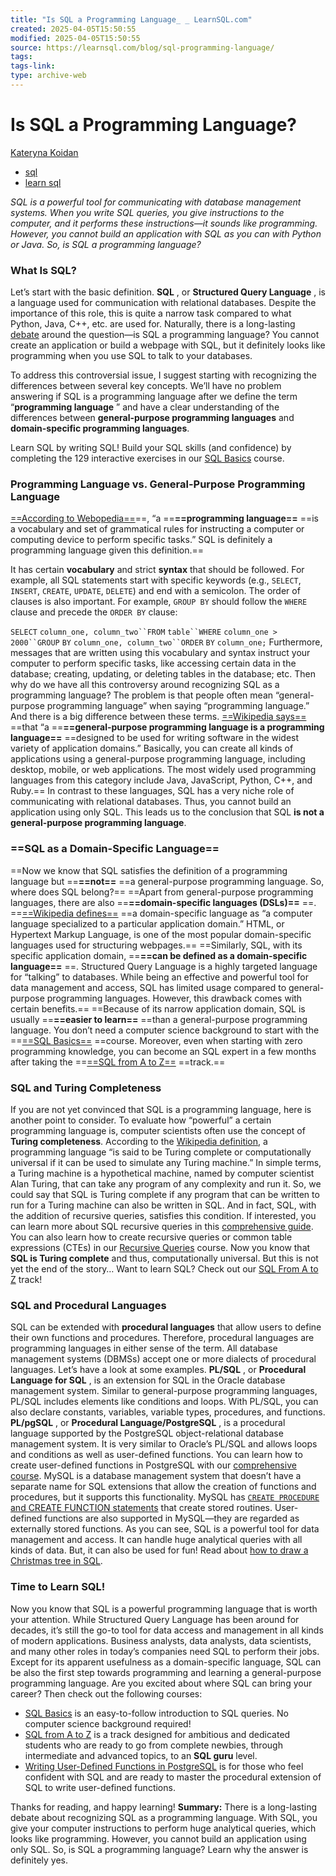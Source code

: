 ```yaml
---
title: "Is SQL a Programming Language_ _ LearnSQL.com"
created: 2025-04-05T15:50:55
modified: 2025-04-05T15:50:55
source: https://learnsql.com/blog/sql-programming-language/
tags:
tags-link:
type: archive-web
---
```


# Is SQL a Programming Language?


[Kateryna Koidan](https://learnsql.com/authors/kateryna-koidan/)

  * [sql](https://learnsql.com/tags/sql)
  * [learn sql](https://learnsql.com/tags/learn-sql)



_SQL is a powerful tool for communicating with database management systems. When you write SQL queries, you give instructions to the computer, and it performs these instructions—it sounds like programming. However, you cannot build an application with SQL as you can with Python or Java. So, is SQL a programming language?_

### What Is SQL?

Let’s start with the basic definition. **SQL** , or **Structured Query Language** , is a language used for communication with relational databases. Despite the importance of this role, this is quite a narrow task compared to what Python, Java, C++, etc. are used for. Naturally, there is a long-lasting [debate](https://www.quora.com/Is-SQL-a-programming-language "Is SQL a programming language? - Quora") around the question—is SQL a programming language? You cannot create an application or build a webpage with SQL, but it definitely looks like programming when you use SQL to talk to your databases. 

To address this controversial issue, I suggest starting with recognizing the differences between several key concepts. We’ll have no problem answering if SQL is a programming language after we define the term “**programming language** ” and have a clear understanding of the differences between **general-purpose programming languages** and **domain-specific programming languages**.

Learn SQL by writing SQL! Build your SQL skills (and confidence) by completing the 129 interactive exercises in our [SQL Basics](https://learnsql.com/course/sql-queries?itm_source=lsqlBlog&itm_campaign=_default&itm_medium=text&itm_content=course-sql-queries-10) course.

### Programming Language vs. General-Purpose Programming Language

[==According to Webopedia==](https://www.webopedia.com/TERM/P/programming_language.html "Programming Language Definition | Webopedia")==, “a ==**==programming language==** ==is a vocabulary and set of grammatical rules for instructing a computer or computing device to perform specific tasks.” SQL is definitely a programming language given this definition.==

It has certain **vocabulary** and strict **syntax** that should be followed. For example, all SQL statements start with specific keywords (e.g., `SELECT`, `INSERT`, `CREATE`, `UPDATE`, `DELETE`) and end with a semicolon. The order of clauses is also important. For example, `GROUP BY` should follow the `WHERE` clause and precede the `ORDER BY` clause:

`SELECT` `column_one, column_two``FROM` `table``WHERE` `column_one > 2000``GROUP` `BY` `column_one, column_two``ORDER` `BY` `column_one;` Furthermore, messages that are written using this vocabulary and syntax instruct your computer to perform specific tasks, like accessing certain data in the database; creating, updating, or deleting tables in the database; etc. Then why do we have all this controversy around recognizing SQL as a programming language? The problem is that people often mean “general-purpose programming language” when saying “programming language.” And there is a big difference between these terms. [==Wikipedia says==](https://en.wikipedia.org/wiki/General-purpose_programming_language "General-purpose programming language - Wikipedia") ==that “a ==**==general-purpose programming language is a programming language==** ==designed to be used for writing software in the widest variety of application domains.” Basically, you can create all kinds of applications using a general-purpose programming language, including desktop, mobile, or web applications. The most widely used programming languages from this category include Java, JavaScript, Python, C++, and Ruby.== In contrast to these languages, SQL has a very niche role of communicating with relational databases. Thus, you cannot build an application using only SQL. This leads us to the conclusion that SQL **is not a general-purpose programming language**.

### ==SQL as a Domain-Specific Language==

==Now we know that SQL satisfies the definition of a programming language but ==**==not==** ==a general-purpose programming language. So, where does SQL belong?== ==Apart from general-purpose programming languages, there are also ==**==domain-specific languages (DSLs)==** ==. ==[==Wikipedia defines==](https://en.wikipedia.org/wiki/Domain-specific_language "Domain-specific language - Wikipedia") ==a domain-specific language as “a computer language specialized to a particular application domain.” HTML, or Hypertext Markup Language, is one of the most popular domain-specific languages used for structuring webpages.== ==Similarly, SQL, with its specific application domain, ==**==can be defined as a domain-specific language==** ==. Structured Query Language is a highly targeted language for “talking” to databases. While being an effective and powerful tool for data management and access, SQL has limited usage compared to general-purpose programming languages. However, this drawback comes with certain benefits.== ==Because of its narrow application domain, SQL is usually ==**==easier to learn==** ==than a general-purpose programming language. You don’t need a computer science background to start with the ==[==SQL Basics==](https://learnsql.com/course/sql-queries/ "SQL Basics - SQL online course | LearnSQL.com") ==course. Moreover, even when starting with zero programming knowledge, you can become an SQL expert in a few months after taking the ==[==SQL from A to Z==](https://learnsql.com/track/sql-from-a-to-z "SQL from A to Z - SQL online learning path | LearnSQL.com") ==track.==

### SQL and Turing Completeness

If you are not yet convinced that SQL is a programming language, here is another point to consider. To evaluate how “powerful” a certain programming language is, computer scientists often use the concept of **Turing completeness**. According to the [Wikipedia definition](https://en.wikipedia.org/wiki/Turing_completeness "Turing completeness - Wikipedia"), a programming language “is said to be Turing complete or computationally universal if it can be used to simulate any Turing machine.” In simple terms, a Turing machine is a hypothetical machine, named by computer scientist Alan Turing, that can take any program of any complexity and run it. So, we could say that SQL is Turing complete if any program that can be written to run for a Turing machine can also be written in SQL. And in fact, SQL, with the addition of recursive queries, satisfies this condition. If interested, you can learn more about SQL recursive queries in this [comprehensive guide](https://learnsql.com/blog/get-to-know-the-power-of-sql-recursive-queries/ "Get to Know the Power of SQL Recursive Queries"). You can also learn how to create recursive queries or common table expressions (CTEs) in our [Recursive Queries](https://learnsql.com/course/common-table-expressions/ "Recursive Queries - SQL online course | LearnSQL.com") course. Now you know that **SQL is Turing complete** and thus, computationally universal. But this is not yet the end of the story… Want to learn SQL? Check out our [SQL From A to Z](https://learnsql.com/track/sql-from-a-to-z?itm_source=lsqlBlog&itm_campaign=_default&itm_medium=text&itm_content=track-sql-from-a-to-z-2) track!

### SQL and Procedural Languages

SQL can be extended with **procedural languages** that allow users to define their own functions and procedures. Therefore, procedural languages are programming languages in either sense of the term. All database management systems (DBMSs) accept one or more dialects of procedural languages. Let’s have a look at some examples. **PL/SQL** , or **Procedural Language for SQL** , is an extension for SQL in the Oracle database management system. Similar to general-purpose programming languages, PL/SQL includes elements like conditions and loops. With PL/SQL, you can also declare constants, variables, variable types, procedures, and functions. **PL/pgSQL** , or **Procedural Language/PostgreSQL** , is a procedural language supported by the PostgreSQL object-relational database management system. It is very similar to Oracle’s PL/SQL and allows loops and conditions as well as user-defined functions. You can learn how to create user-defined functions in PostgreSQL with our [comprehensive course](https://learnsql.com/course/user-defined-functions/ "Writing User-Defined Functions in PostgreSQL - SQL online course | LearnSQL.com").  MySQL is a database management system that doesn’t have a separate name for SQL extensions that allow the creation of functions and procedures, but it supports this functionality. MySQL has [`CREATE PROCEDURE` and CREATE FUNCTION statements](https://dev.mysql.com/doc/refman/8.0/en/create-procedure.html "MySQL :: MySQL 8.0 Reference Manual :: 13.1.17 CREATE PROCEDURE and <code>CREATE FUNCTION</code> Statements") that create stored routines. User-defined functions are also supported in MySQL—they are regarded as externally stored functions. As you can see, SQL is a powerful tool for data management and access. It can handle huge analytical queries with all kinds of data. But, it can also be used for fun! Read about [how to draw a Christmas tree in SQL](https://learnsql.com/blog/draw-christmas-tree-sql/ "How to Draw a Christmas Tree in SQL |   LearnSQL.com").

### Time to Learn SQL!

Now you know that SQL is a powerful programming language that is worth your attention. While Structured Query Language has been around for decades, it’s still the go-to tool for data access and management in all kinds of modern applications. Business analysts, data analysts, data scientists, and many other roles in today’s companies need SQL to perform their jobs. Except for its apparent usefulness as a domain-specific language, SQL can be also the first step towards programming and learning a general-purpose programming language.  Are you excited about where SQL can bring your career? Then check out the following courses:

  * [SQL Basics](https://learnsql.com/course/sql-queries/ "SQL Basics - SQL online course | LearnSQL.com") is an easy-to-follow introduction to SQL queries. No computer science background required!
  * [SQL from A to Z](https://learnsql.com/track/sql-from-a-to-z "SQL from A to Z - SQL online learning path | LearnSQL.com") is a track designed for ambitious and dedicated students who are ready to go from complete newbies, through intermediate and advanced topics, to an **SQL guru** level.
  * [Writing User-Defined Functions in PostgreSQL](https://learnsql.com/course/user-defined-functions/ "Writing User-Defined Functions in PostgreSQL - SQL online course | LearnSQL.com") is for those who feel confident with SQL and are ready to master the procedural extension of SQL to write user-defined functions.

Thanks for reading, and happy learning!  **Summary:** There is a long-lasting debate about recognizing SQL as a programming language. With SQL, you give your computer instructions to perform huge analytical queries, which looks like programming. However, you cannot build an application using only SQL. So, is SQL a programming language? Learn why the answer is definitely yes. 
